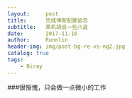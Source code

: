 ```yaml
---
layout:     post
title:      完成博客配置留念
subtitle:   乘机胡说一些八道
date:       2017-11-16
author:     Runnlin
header-img: img/post-bg-re-vs-ng2.jpg
catalog: true
tags:
    - Diray
---
```


###很惭愧，只会做一点微小的工作